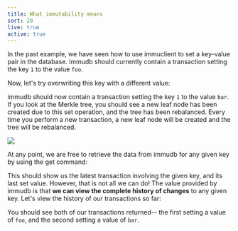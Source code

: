 ```yaml
---
title: What immutability means
sort: 20
live: true
active: true
---
```


In the past example, we have seen how to use immuclient to set a key-value pair in the database. immudb should currently contain a transaction setting the key `1` to the value `foo`.

Now, let's try overwriting this key with a different value:

<guide-code language="bash" :data="[{ prompt: 'immuclient>', code: 'set 1 bar' }]" runnable></guide-code>

immudb should now contain a transaction setting the key `1` to the value `bar`. If you look at the Merkle tree, you should see a new leaf node has been created due to this set operation, and the tree has been rebalanced. Every time you perform a new transaction, a new leaf node will be created and the tree will be rebalanced.

![](/images/cli/set2.gif)

At any point, we are free to retrieve the data from immudb for any given key by using the get command:

<guide-code language="bash" :data="[{ prompt: 'immuclient>', code: 'get 1' }]" runnable></guide-code>

This should show us the latest transaction involving the given key, and its last set value. However, that is not all we can do! The value provided by immudb is that **we can view the complete history of changes** to any given key. Let's view the history of our transactions so far:

<guide-code language="bash" :data="[{ prompt: 'immuclient>', code: 'history 1' }]" runnable></guide-code>

You should see both of our transactions returned-- the first setting a value of `foo`, and the second setting a value of `bar`.